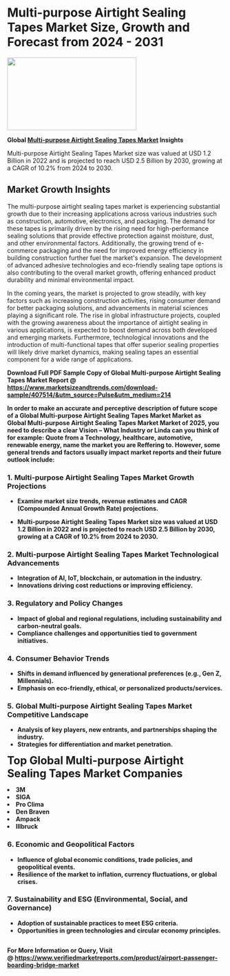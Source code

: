 <H1>Multi-purpose Airtight Sealing Tapes Market Size, Growth and Forecast from 2024 - 2031</H1><img class="aligncenter size-medium wp-image-584254" src="https://thirdeyenews.in/wp-content/uploads/2024/09/Global-Market-Research-300x168.jpeg" alt="" width="300" height="168" /><p><strong>Global&nbsp;<a href="https://www.marketsizeandtrends.com/download-sample/407514/&amp;utm_source=Pulse&amp;utm_medium=214">Multi-purpose Airtight Sealing Tapes Market</a> Insights</strong></p><p>Multi-purpose Airtight Sealing Tapes Market size was valued at USD 1.2 Billion in 2022 and is projected to reach USD 2.5 Billion by 2030, growing at a CAGR of 10.2% from 2024 to 2030.</p><p><h2>Market Growth Insights</h2> <p>The multi-purpose airtight sealing tapes market is experiencing substantial growth due to their increasing applications across various industries such as construction, automotive, electronics, and packaging. The demand for these tapes is primarily driven by the rising need for high-performance sealing solutions that provide effective protection against moisture, dust, and other environmental factors. Additionally, the growing trend of e-commerce packaging and the need for improved energy efficiency in building construction further fuel the market's expansion. The development of advanced adhesive technologies and eco-friendly sealing tape options is also contributing to the overall market growth, offering enhanced product durability and minimal environmental impact.</p> <p><strong></strong></p> <p>In the coming years, the market is projected to grow steadily, with key factors such as increasing construction activities, rising consumer demand for better packaging solutions, and advancements in material sciences playing a significant role. The rise in global infrastructure projects, coupled with the growing awareness about the importance of airtight sealing in various applications, is expected to boost demand across both developed and emerging markets. Furthermore, technological innovations and the introduction of multi-functional tapes that offer superior sealing properties will likely drive market dynamics, making sealing tapes an essential component for a wide range of applications.</p> <p><strong></p><p><span class=""><strong>Download Full PDF Sample Copy of Global Multi-purpose Airtight Sealing Tapes Market Report</strong> @ <a href="https://www.marketsizeandtrends.com/download-sample/407514/&amp;utm_source=Pulse&amp;utm_medium=214" target="_blank">https://www.marketsizeandtrends.com/download-sample/407514/&amp;utm_source=Pulse&amp;utm_medium=214</a></span></p><p>In order to make an accurate and perceptive description of future scope of a Global&nbsp;Multi-purpose Airtight Sealing Tapes Market Market as Global&nbsp;Multi-purpose Airtight Sealing Tapes Market Market of 2025, you need to describe a clear Vision &ndash; What Industry or Linda can you think of for example: Quote from a Technology, healthcare, automotive, renewable energy, name the market you are Reffering to. However, some general trends and factors usually impact market reports and their future outlook include:</p><h3>1.&nbsp;<strong>Multi-purpose Airtight Sealing Tapes Market Growth Projections</strong></h3><ul><li>Examine market size trends, revenue estimates and CAGR (Compounded Annual Growth Rate) projections.</li><li><p>Multi-purpose Airtight Sealing Tapes Market size was valued at USD 1.2 Billion in 2022 and is projected to reach USD 2.5 Billion by 2030, growing at a CAGR of 10.2% from 2024 to 2030.</p></li></ul><h3>2.&nbsp;<strong>Multi-purpose Airtight Sealing Tapes Market Technological Advancements</strong></h3><ul><li>Integration of AI, IoT, blockchain, or automation in the industry.</li><li>Innovations driving cost reductions or improving efficiency.</li></ul><h3>3.&nbsp;<strong>Regulatory and Policy Changes</strong></h3><ul><li>Impact of global and regional regulations, including sustainability and carbon-neutral goals.</li><li>Compliance challenges and opportunities tied to government initiatives.</li></ul><h3>4.&nbsp;<strong>Consumer Behavior Trends</strong></h3><ul><li>Shifts in demand influenced by generational preferences (e.g., Gen Z, Millennials).</li><li>Emphasis on eco-friendly, ethical, or personalized products/services.</li></ul><h3>5.&nbsp;<strong>Global Multi-purpose Airtight Sealing Tapes Market Competitive Landscape</strong></h3><ul><li>Analysis of key players, new entrants, and partnerships shaping the industry.</li><li>Strategies for differentiation and market penetration.</li></ul><p data-pm-slice="1 1 []"><span style="color: inherit; font-family: inherit; font-size: 25px;">Top Global Multi-purpose Airtight Sealing Tapes Market Companies</span></p><div class="" data-test-id=""><p><li>3M</li><li> SIGA</li><li> Pro Clima</li><li> Den Braven</li><li> Ampack</li><li> Illbruck</li></p></div><h3>6.&nbsp;<strong>Economic and Geopolitical Factors</strong></h3><ul><li>Influence of global economic conditions, trade policies, and geopolitical events.</li><li>Resilience of the market to inflation, currency fluctuations, or global crises.</li></ul><h3>7.&nbsp;<strong>Sustainability and ESG (Environmental, Social, and Governance)</strong></h3><ul><li>Adoption of sustainable practices to meet ESG criteria.</li><li>Opportunities in green technologies and circular economy principles.</li></ul><h2><strong style="font-size: 14px;">For More Information or Query, Visit @&nbsp;</strong><a style="background-color: #ffffff; font-size: 14px;" href="https://www.marketsizeandtrends.com/report/multi-purpose-airtight-sealing-tapes-market/" target="_blank">https://www.verifiedmarketreports.com/product/airport-passenger-boarding-bridge-market</a></h2>
